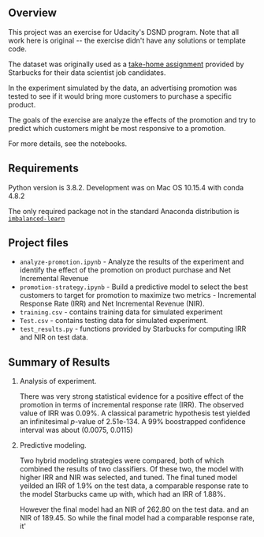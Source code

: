 ## Overview

This project was an exercise for Udacity's DSND program.
Note that all work here is original -- the exercise didn't have any solutions or template code.

The dataset was originally used as a [take-home assignment](https://drive.google.com/file/d/18klca9Sef1Rs6q8DW4l7o349r8B70qXM/view) provided by Starbucks for their data scientist job candidates.

In the experiment simulated by the data, an advertising promotion was tested to see if it would bring more customers to purchase a specific product.

The goals of the exercise are analyze the effects of the promotion and try to predict which customers might be most responsive to a promotion.

For more details, see the notebooks.

## Requirements 

Python version is 3.8.2. Development was on Mac OS 10.15.4 with conda 4.8.2

The only required package not in the standard Anaconda distribution is [`imbalanced-learn`](https://imbalanced-learn.readthedocs.io/en/stable/install.html)


## Project files

- `analyze-promotion.ipynb` - Analyze the results of the experiment and identify the effect of the promotion on
product purchase and Net Incremental Revenue
- `promotion-strategy.ipynb` -  Build a predictive model to select the best customers to target for promotion to maximize two metrics - Incremental
Response Rate (IRR) and Net Incremental Revenue (NIR).
- `training.csv` - contains training data for simulated experiment
- `Test.csv` - contains testing data for simulated experiment.
- `test_results.py` - functions provided by Starbucks for computing IRR and NIR on test data.

## Summary of Results

1. Analysis of experiment.

	There was very strong statistical evidence for a positive effect of the promotion in terms of incremental response rate (IRR). The observed value of IRR was 0.09%. A classical parametric hypothesis test yielded an infinitesimal $p$-value of 2.51e-134.
	A 99% boostrapped confidence interval was about (0.0075, 0.0115)

2. Predictive modeling.

	Two hybrid modeling strategies were compared, both of which combined the results of two classifiers. Of these two, the model with higher IRR and NIR was selected, and tuned. The final tuned model yeilded an IRR of 1.9% on the test data, a comparable response rate to the model Starbucks came up with, which had an IRR of 1.88%.

	However the final model had an NIR of 262.80 on the test data. 
	and an NIR of 189.45. So while the final model had a comparable response rate, it'

